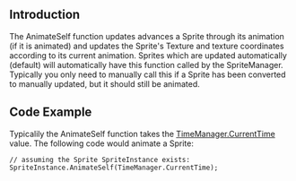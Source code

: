 ## Introduction

The AnimateSelf function updates advances a Sprite through its animation (if it is animated) and updates the Sprite's Texture and texture coordinates according to its current animation. Sprites which are updated automatically (default) will automatically have this function called by the SpriteManager. Typically you only need to manually call this if a Sprite has been converted to manually updated, but it should still be animated.

## Code Example

Typicalily the AnimateSelf function takes the [TimeManager.CurrentTime](/frb/docs/index.php?title=FlatRedBall.TimeManager.CurrentTime.md "FlatRedBall.TimeManager.CurrentTime") value. The following code would animate a Sprite:

    // assuming the Sprite SpriteInstance exists:
    SpriteInstance.AnimateSelf(TimeManager.CurrentTime);
